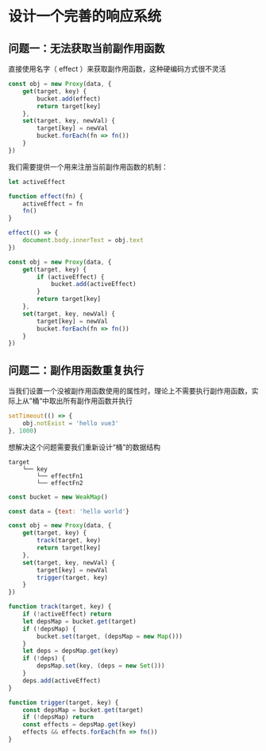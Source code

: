 # 设计一个完善的响应系统

## 问题一：无法获取当前副作用函数

直接使用名字（ effect ）来获取副作用函数，这种硬编码方式很不灵活

```js {3}
const obj = new Proxy(data, {
    get(target, key) {
        bucket.add(effect)
        return target[key]
    },
    set(target, key, newVal) {
        target[key] = newVal
        bucket.forEach(fn => fn())
    }
})
```

我们需要提供一个用来注册当前副作用函数的机制：

```js
let activeEffect

function effect(fn) {
    activeEffect = fn
    fn()
}

effect(() => {
    document.body.innerText = obj.text
})
```

```js {3-5}
const obj = new Proxy(data, {
    get(target, key) {
        if (activeEffect) {
            bucket.add(activeEffect)
        }
        return target[key]
    },
    set(target, key, newVal) {
        target[key] = newVal
        bucket.forEach(fn => fn())
    }
})
```

## 问题二：副作用函数重复执行

当我们设置一个没被副作用函数使用的属性时，理论上不需要执行副作用函数，实际上从”桶“中取出所有副作用函数并执行

```js
setTimeout(() => {
    obj.notExist = 'hello vue3'
}, 1000)
```

想解决这个问题需要我们重新设计“桶”的数据结构

```
target
	└── key
		└── effectFn1
		└── effectFn2
```

```js
const bucket = new WeakMap()

const data = {text: 'hello world'}

const obj = new Proxy(data, {
    get(target, key) {
        track(target, key)
        return target[key]
    },
    set(target, key, newVal) {
        target[key] = newVal
        trigger(target, key)
    }
})

function track(target, key) {
    if (!activeEffect) return
    let depsMap = bucket.get(target)
    if (!depsMap) {
        bucket.set(target, (depsMap = new Map()))
    }
    let deps = depsMap.get(key)
    if (!deps) {
        depsMap.set(key, (deps = new Set()))
    }
    deps.add(activeEffect)
}

function trigger(target, key) {
    const depsMap = bucket.get(target)
    if (!depsMap) return
    const effects = depsMap.get(key)
    effects && effects.forEach(fn => fn())
}
```


